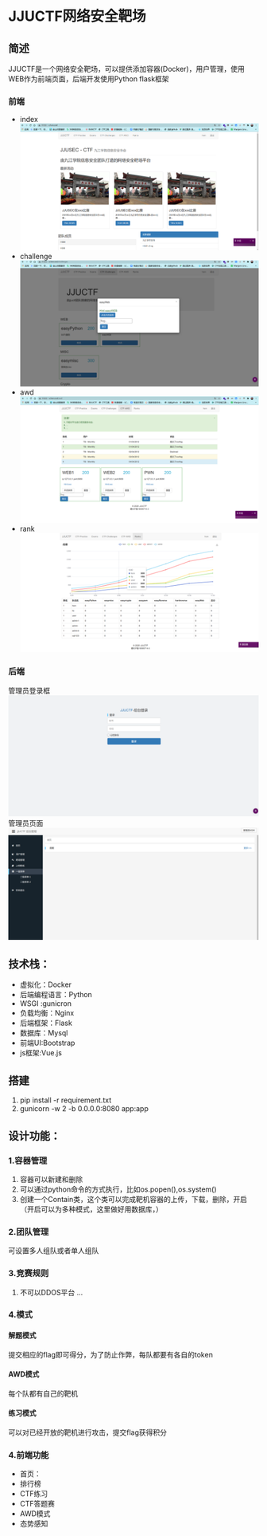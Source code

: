 # JJUCTF网络安全靶场
## 简述
JJUCTF是一个网络安全靶场，可以提供添加容器(Docker)，用户管理，使用WEB作为前端页面，后端开发使用Python flask框架
### 前端
- index
![](static/image/readme/index.png)
- challenge
![](static/image/readme/challenge.png)
- awd
![](static/image/readme/AWD.png)
- rank
![](static/image/readme/rank.png)
### 后端
管理员登录框
![](static/image/readme/admin_login.png)
管理员页面
![](static/image/readme/admin_index.png)
## 技术栈：
- 虚拟化：Docker
- 后端编程语言：Python
- WSGI :gunicron
- 负载均衡：Nginx
- 后端框架：Flask
- 数据库：Mysql
- 前端UI:Bootstrap
- js框架:Vue.js


## 搭建
1. pip install -r requirement.txt
2. gunicorn -w 2 -b 0.0.0.0:8080   app:app


## 设计功能：
### 1.容器管理
1. 容器可以新建和删除
2. 可以通过python命令的方式执行，比如os.popen(),os.system()
3. 创建一个Contain类，这个类可以完成靶机容器的上传，下载，删除，开启（开启可以为多种模式，这里做好用数据库，）
### 2.团队管理
可设置多人组队或者单人组队
### 3.竞赛规则
1. 不可以DDOS平台
...

### 4.模式
#### 解题模式
提交相应的flag即可得分，为了防止作弊，每队都要有各自的token

#### AWD模式
每个队都有自己的靶机
#### 练习模式
可以对已经开放的靶机进行攻击，提交flag获得积分
### 4.前端功能
- 首页：
- 排行榜
- CTF练习
- CTF答题赛
- AWD模式
- 态势感知



